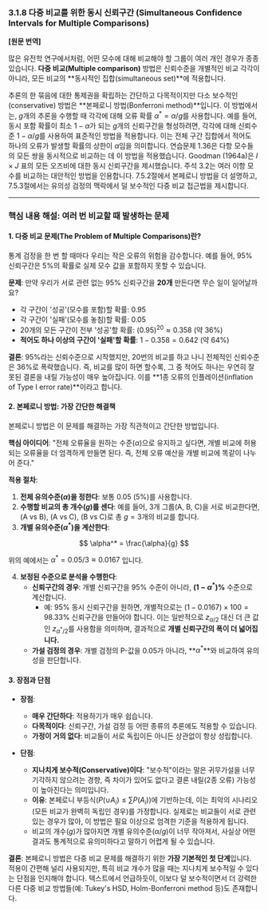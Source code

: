 ### **3.1.8 다중 비교를 위한 동시 신뢰구간 (Simultaneous Confidence Intervals for Multiple Comparisons)**

**[원문 번역]**

많은 유전학 연구에서처럼, 어떤 모수에 대해 비교해야 할 그룹이 여러 개인 경우가 종종 있습니다. **다중 비교(Multiple comparison)** 방법은 신뢰수준을 개별적인 비교 각각이 아니라, 모든 비교의 **동시적인 집합(simultaneous set)**에 적용합니다.

추론의 한 묶음에 대한 통제권을 확립하는 간단하고 다목적이지만 다소 보수적인(conservative) 방법은 **본페로니 방법(Bonferroni method)**입니다. 이 방법에서는, $g$개의 추론을 수행할 때 각각에 대해 오류 확률 $\alpha^* = \alpha/g$를 사용합니다. 예를 들어, 동시 포함 확률이 최소 $1-\alpha$가 되는 $g$개의 신뢰구간을 형성하려면, 각각에 대해 신뢰수준 $1-\alpha/g$를 사용하여 표준적인 방법을 적용합니다. 이는 전체 구간 집합에서 적어도 하나의 오류가 발생할 확률의 상한이 $\alpha$임을 의미합니다. 연습문제 1.36은 다항 모수들의 모든 쌍을 동시적으로 비교하는 데 이 방법을 적용했습니다. Goodman (1964a)은 $I \times J$ 표의 모든 오즈비에 대한 동시 신뢰구간을 제시했습니다. 주석 3.2는 여러 이항 모수를 비교하는 대안적인 방법을 인용합니다. 7.5.2절에서 본페로니 방법을 더 설명하고, 7.5.3절에서는 유의성 검정의 맥락에서 덜 보수적인 다중 비교 접근법을 제시합니다.

---

### **핵심 내용 해설: 여러 번 비교할 때 발생하는 문제**

#### **1. 다중 비교 문제(The Problem of Multiple Comparisons)란?**

통계 검정을 한 번 할 때마다 우리는 작은 오류의 위험을 감수합니다. 예를 들어, 95% 신뢰구간은 5%의 확률로 실제 모수 값을 포함하지 못할 수 있습니다.

**문제**: 만약 우리가 서로 관련 없는 95% 신뢰구간을 **20개** 만든다면 무슨 일이 일어날까요?
*   각 구간이 '성공'(모수를 포함)할 확률: 0.95
*   각 구간이 '실패'(모수를 놓침)할 확률: 0.05
*   20개의 모든 구간이 전부 '성공'할 확률: $(0.95)^{20} \approx 0.358$ (약 36%)
*   **적어도 하나 이상의 구간이 '실패'할 확률**: $1 - 0.358 = 0.642$ (약 64%)

**결론**: 95%라는 신뢰수준으로 시작했지만, 20번의 비교를 하고 나니 전체적인 신뢰수준은 36%로 폭락했습니다. 즉, 비교를 많이 하면 할수록, 그 중 적어도 하나는 우연히 잘못된 결론을 내릴 가능성이 매우 높아집니다. 이를 **1종 오류의 인플레이션(inflation of Type I error rate)**이라고 합니다.

#### **2. 본페로니 방법: 가장 간단한 해결책**

본페로니 방법은 이 문제를 해결하는 가장 직관적이고 간단한 방법입니다.

**핵심 아이디어**: "전체 오류율을 원하는 수준($\alpha$)으로 유지하고 싶다면, 개별 비교에 허용되는 오류율을 더 엄격하게 만들면 된다. 즉, 전체 오류 예산을 개별 비교에 똑같이 나누어 준다."

**적용 절차**:
1.  **전체 유의수준($\alpha$)을 정한다**: 보통 0.05 (5%)를 사용합니다.
2.  **수행할 비교의 총 개수($g$)를 센다**: 예를 들어, 3개 그룹(A, B, C)을 서로 비교한다면, (A vs B), (A vs C), (B vs C)로 총 $g=3$개의 비교를 합니다.
3.  **개별 유의수준($\alpha^*$)을 계산한다**:

$$ \alpha^* = \frac{\alpha}{g} $$

위의 예에서는 $\alpha^* = 0.05 / 3 \approx 0.0167$ 입니다.

4.  **보정된 수준으로 분석을 수행한다**:
    *   **신뢰구간의 경우**: 개별 신뢰구간을 95% 수준이 아니라, **$(1-\alpha^*)\%$** 수준으로 계산합니다.
        *   예: 95% 동시 신뢰구간을 원하면, 개별적으로는 $(1-0.0167) \times 100 = 98.33\%$ 신뢰구간을 만들어야 합니다. 이는 일반적으로 $z_{\alpha/2}$ 대신 더 큰 값인 $z_{\alpha^*/2}$를 사용함을 의미하며, 결과적으로 **개별 신뢰구간의 폭이 더 넓어집니다.**
    *   **가설 검정의 경우**: 개별 검정의 P-값을 0.05가 아니라, **$\alpha^*$**와 비교하여 유의성을 판단합니다.

#### **3. 장점과 단점**

*   **장점**:
    *   **매우 간단하다**: 적용하기가 매우 쉽습니다.
    *   **다목적이다**: 신뢰구간, 가설 검정 등 어떤 종류의 추론에도 적용할 수 있습니다.
    *   **가정이 거의 없다**: 비교들이 서로 독립이든 아니든 상관없이 항상 성립합니다.

*   **단점**:
    *   **지나치게 보수적(Conservative)이다**: "보수적"이라는 말은 귀무가설을 너무 기각하지 않으려는 경향, 즉 차이가 있어도 없다고 결론 내릴(2종 오류) 가능성이 높아진다는 의미입니다.
    *   **이유**: 본페로니 부등식($P(\cup A_i) \le \sum P(A_i)$)에 기반하는데, 이는 최악의 시나리오(모든 비교가 완벽히 독립인 경우)를 가정합니다. 실제로는 비교들이 서로 관련 있는 경우가 많아, 이 방법은 필요 이상으로 엄격한 기준을 적용하게 됩니다.
    *   비교의 개수($g$)가 많아지면 개별 유의수준($\alpha/g$)이 너무 작아져서, 사실상 어떤 결과도 통계적으로 유의미하다고 말하기 어렵게 될 수 있습니다.

**결론**: 본페로니 방법은 다중 비교 문제를 해결하기 위한 **가장 기본적인 첫 단계**입니다. 적용이 간편해 널리 사용되지만, 특히 비교 개수가 많을 때는 지나치게 보수적일 수 있다는 단점을 인지해야 합니다. 텍스트에서 언급하듯이, 이보다 덜 보수적이면서 더 강력한 다른 다중 비교 방법들(예: Tukey's HSD, Holm-Bonferroni method 등)도 존재합니다.
